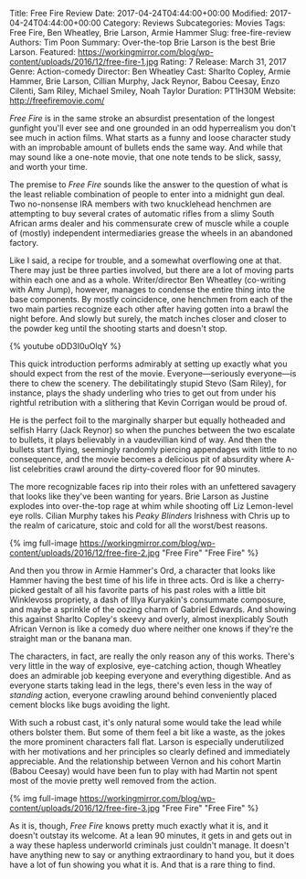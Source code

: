 Title: Free Fire Review
Date: 2017-04-24T04:44:00+00:00
Modified: 2017-04-24T04:44:00+00:00
Category: Reviews
Subcategories: Movies
Tags: Free Fire, Ben Wheatley, Brie Larson, Armie Hammer
Slug: free-fire-review
Authors: Tim Poon
Summary: Over-the-top Brie Larson is the best Brie Larson.
Featured: https://workingmirror.com/blog/wp-content/uploads/2016/12/free-fire-1.jpg
Rating: 7
Release: March 31, 2017
Genre: Action-comedy
Director: Ben Wheatley
Cast: Sharlto Copley, Armie Hammer, Brie Larson, Cillian Murphy, Jack Reynor, Babou Ceesay, Enzo Cilenti, Sam Riley, Michael Smiley, Noah Taylor
Duration: PT1H30M
Website: http://freefiremovie.com/

*Free Fire* is in the same stroke an absurdist presentation of the longest gunfight you'll ever see and one grounded in an odd hyperrealism you don't see much in action films. What starts as a funny and loose character study with an improbable amount of bullets ends the same way. And while that may sound like a one-note movie, that one note tends to be slick, sassy, and worth your time.

The premise to *Free Fire* sounds like the answer to the question of what is the least reliable combination of people to enter into a midnight gun deal. Two no-nonsense IRA members with two knucklehead henchmen are attempting to buy several crates of automatic rifles from a slimy South African arms dealer and his commensurate crew of muscle while a couple of (mostly) independent intermediaries grease the wheels in an abandoned factory.

Like I said, a recipe for trouble, and a somewhat overflowing one at that. There may just be three parties involved, but there are a lot of moving parts within each one and as a whole. Writer/director Ben Wheatley (co-writing with Amy Jump), however, manages to condense the entire thing into the base components. By mostly coincidence, one henchmen from each of the two main parties recognize each other after having gotten into a brawl the night before. And slowly but surely, the match inches closer and closer to the powder keg until the shooting starts and doesn't stop.

{% youtube oDD3I0uOlqY %}

This quick introduction performs admirably at setting up exactly what you should expect from the rest of the movie. Everyone—seriously everyone—is there to chew the scenery. The debilitatingly stupid Stevo (Sam Riley), for instance, plays the shady underling who tries to get out from under his rightful retribution with a slithering that Kevin Corrigan would be proud of.

He is the perfect foil to the marginally sharper but equally hotheaded and selfish Harry (Jack Reynor) so when the punches between the two escalate to bullets, it plays believably in a vaudevillian kind of way. And then the bullets start flying, seemingly randomly piercing appendages with little to no consequence, and the movie becomes a delicious pit of absurdity where A-list celebrities crawl around the dirty-covered floor for 90 minutes.

The more recognizable faces rip into their roles with an unfettered savagery that looks like they've been wanting for years. Brie Larson as Justine explodes into over-the-top rage at whim while shooting off Liz Lemon-level eye rolls. Cilian Murphy takes his *Peaky Blinders* Irishness with Chris up to the realm of caricature, stoic and cold for all the worst/best reasons.

{% img full-image https://workingmirror.com/blog/wp-content/uploads/2016/12/free-fire-2.jpg "Free Fire" "Free Fire" %}

And then you throw in Armie Hammer's Ord, a character that looks like Hammer having the best time of his life in three acts. Ord is like a cherry-picked gestalt of all his favorite parts of his past roles with a little bit Winklevoss propriety, a dash of Illya Kuryakin's consummate composure, and maybe a sprinkle of the oozing charm of Gabriel Edwards. And showing this against Sharlto Copley's skeevy and overly, almost inexplicably South African Vernon is like a comedy duo where neither one knows if they're the straight man or the banana man.

The characters, in fact, are really the only reason any of this works. There's very little in the way of explosive, eye-catching action, though Wheatley does an admirable job keeping everyone and everything digestible. And as everyone starts taking lead in the legs, there's even less in the way of *standing* action, everyone crawling around behind conveniently placed cement blocks like bugs avoiding the light.

With such a robust cast, it's only natural some would take the lead while others bolster them. But some of them feel a bit like a waste, as the jokes the more prominent characters fall flat. Larson is especially underutilized with her motivations and her principles so clearly defined and immediately appreciable. And the relationship between Vernon and his cohort Martin (Babou Ceesay) would have been fun to play with had Martin not spent most of the movie pretty well removed from the action.

{% img full-image https://workingmirror.com/blog/wp-content/uploads/2016/12/free-fire-3.jpg "Free Fire" "Free Fire" %}

As it is, though, *Free Fire* knows pretty much exactly what it is, and it doesn't outstay its welcome. At a lean 90 minutes, it gets in and gets out in a way these hapless underworld criminals just couldn't manage. It doesn't have anything new to say or anything extraordinary to hand you, but it does have a lot of fun showing you what it is. And that is a rare thing to find.
